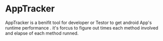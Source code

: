 AppTracker
==========

AppTracker is a benifit tool for developer or Testor to get android App's runtime performance . it's forcus to figure out times each method involved and elapse of each method runned.
